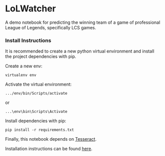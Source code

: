 # LoLWatcher

A demo notebook for predicting the winning team of a game of professional League of Legends, specifically LCS games.

### Install Instructions

It is recommended to create a new python virtual environment and install the project dependencies with pip.

Create a new env:

`virtualenv env`

Activate the virtual environment:

`.../env/bin/Scripts/activate`

or

`...\env\bin\Scripts\Activate`

Install dependencies with pip:

`pip install -r requirements.txt`

Finally, this notebook depends on [Tesseract](https://github.com/tesseract-ocr/tesseract).

Installation instructions can be found [here](https://tesseract-ocr.github.io/tessdoc/Installation.html).